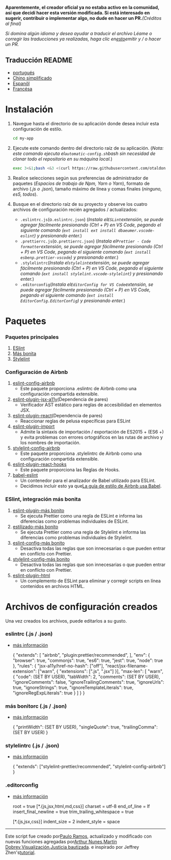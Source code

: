 **Aparentemente, el creador oficial ya no estaba activo en la comunidad, así que decidí hacer esta versión modificada. Si está interesado en sugerir, contribuir o implementar algo, no dude en hacer un PR.**_(Créditos al final)_

_Si domina algún idioma y desea ayudar a traducir el archivo Léame o corregir las traducciones ya realizadas, haga clic en[esto](https://github.com/otaldonunes/eslint-prettier-airbnb-editorconfig-react/issues/1)emitir y / o hacer un PR._

## Traducción README

-   [portugués](README.pt.md)
-   [Chino simplificado](README.zh-CN.md)
-   [Espanõl](README.es.md)
-   [Francésa](README.fr.md)

# Instalación

1.  Navegue hasta el directorio de su aplicación donde desea incluir esta configuración de estilo.

    ```bash
    cd my-app
    ```

2.  Ejecute este comando dentro del directorio raíz de su aplicación. (_Nota: este comando ejecuta el`automatic-config.sh`bash sin necesidad de clonar todo el repositorio en su máquina local._)

    ```bash
    exec 3<&1;bash <&3 <(curl https://raw.githubusercontent.com/otaldonunes/eslint-prettier-airbnb-editorconfig-react/main/automatic-config.sh 2> /dev/null)
    ```

3.  Realice selecciones según sus preferencias de administrador de paquetes (_Espacios de trabajo de Npm, Yarn o Yarn_), formato de archivo (_.js o .json_), tamaño máximo de línea y comas finales (_ninguno, es5, todos_).

4.  Busque en el directorio raíz de su proyecto y observe los cuatro archivos de configuración recién agregados / actualizados:
    -   `.eslintrc.js`(o`.eslintrc.json`) (_Instala el`ESLint`extensión, se puede agregar fácilmente presionando (Ctrl + P) en VS Code, pegando el siguiente comando (`ext install ext install dbaeumer.vscode-eslint`) y presionando enter._)
    -   `.prettierrc.js`(o`.prettierrc.json`) (_Instala el`Prettier - Code formatter`extensión, se puede agregar fácilmente presionando (Ctrl + P) en VS Code, pegando el siguiente comando (`ext install esbenp.prettier-vscode`) y presionando enter._)
    -   `.stylelintrc`(_Instala el`stylelint`extensión, se puede agregar fácilmente presionando (Ctrl + P) en VS Code, pegando el siguiente comando (`ext install stylelint.vscode-stylelint`) y presionando enter._)
    -   `.editorconfig`(_Instala el`EditorConfig for VS Code`extensión, se puede agregar fácilmente presionando (Ctrl + P) en VS Code, pegando el siguiente comando (`ext install EditorConfig.EditorConfig`) y presionando enter._)

# Paquetes

### Paquetes principales

1.  [ESlint](https://eslint.org/)
2.  [Más bonita](https://prettier.io/)
3.  [Stylelint](https://stylelint.io/)

### Configuración de Airbnb

1.  [eslint-config-airbnb](https://www.npmjs.com/package/eslint-config-airbnb)
    -   Este paquete proporciona .eslintrc de Airbnb como una configuración compartida extensible.
2.  [eslint-plugin-jsx-a11y](https://github.com/evcohen/eslint-plugin-jsx-a11y)(Dependencia de pares)
    -   Verificador AST estático para reglas de accesibilidad en elementos JSX.
3.  [eslint-plugin-react](https://github.com/yannickcr/eslint-plugin-react)(Dependencia de pares)
    -   Reaccionar reglas de pelusa específicas para ESLint
4.  [eslint-plugin-import](https://www.npmjs.com/package/eslint-plugin-import)
    -   Admite la sintaxis de importación / exportación de ES2015 + (ES6 +) y evita problemas con errores ortográficos en las rutas de archivo y los nombres de importación.
5.  [stylelint-config-airbnb](https://www.npmjs.com/package/stylelint-config-airbnb)
    -   Este paquete proporciona .stylelintrc de Airbnb como una configuración compartida extensible.
6.  [eslint-plugin-react-hooks](https://www.npmjs.com/package/eslint-plugin-react-hooks)
    -   Este paquete proporciona las Reglas de Hooks.
7.  [babel-eslint](https://github.com/babel/babel-eslint)
    -   Un contenedor para el analizador de Babel utilizado para ESLint.
    -   Decidimos incluir esto ya que[La guía de estilo de Airbnb usa Babel](https://github.com/airbnb/javascript#airbnb-javascript-style-guide-).

### ESlint, integración más bonita

1.  [eslint-plugin-más bonito](https://github.com/prettier/eslint-plugin-prettier)
    -   Se ejecuta Prettier como una regla de ESLint e informa las diferencias como problemas individuales de ESLint.
2.  [estilizado-más bonito](https://www.npmjs.com/package/stylelint-prettier)
    -   Se ejecuta Prettier como una regla de Stylelint e informa las diferencias como problemas individuales de Stylelint.
3.  [eslint-config-más bonito](https://github.com/prettier/eslint-config-prettier)
    -   Desactiva todas las reglas que son innecesarias o que pueden entrar en conflicto con Prettier.
4.  [stylelint-config-más bonito](https://www.npmjs.com/package/stylelint-config-prettier)
    -   Desactiva todas las reglas que son innecesarias o que pueden entrar en conflicto con Prettier.
5.  [eslint-plugin-html](https://www.npmjs.com/package/eslint-plugin-html)
    -   Un complemento de ESLint para eliminar y corregir scripts en línea contenidos en archivos HTML.

# Archivos de configuración creados

Una vez creados los archivos, puede editarlos a su gusto.

### eslintrc (.js / .json)

-   [más información](https://eslint.org/docs/user-guide/configuring)


    {
    "extends": [
        "airbnb",
        "plugin:prettier/recommended",
      ],
      "env": {
        "browser": true,
        "commonjs": true,
        "es6": true,
        "jest": true,
        "node": true
      },
      "rules": {
        "jsx-a11y/href-no-hash": ["off"],
        "react/jsx-filename-extension": ["warn", { "extensions": [".js", ".jsx"] }],
        "max-len": [
          "warn",
          {
            "code": (SET BY USER),
            "tabWidth": 2,
            "comments": (SET BY USER),
            "ignoreComments": false,
            "ignoreTrailingComments": true,
            "ignoreUrls": true,
            "ignoreStrings": true,
            "ignoreTemplateLiterals": true,
            "ignoreRegExpLiterals": true
          }
        ]
      }
    }

### más bonitorc (.js / .json)

-   [más información](https://prettier.io/docs/en/configuration.html)


    {
      "printWidth": (SET BY USER),
      "singleQuote": true,
      "trailingComma": (SET BY USER)
    }

### stylelintrc (.js / .json)

-   [más información](https://stylelint.io/user-guide/configure)


    {
      "extends": ["stylelint-prettier/recommended", "stylelint-config-airbnb"]
    }

### .editorconfig

-   [más información](https://editorconfig.org/#example-file)


    root = true
      [*.{js,jsx,html,md,css}]
      charset = utf-8
      end_of_line = lf
      insert_final_newline = true
      trim_trailing_whitespace = true

      [*.{js,jsx,css}]
      indent_size = 2
      indent_style = space

* * *

Este script fue creado por[Paulo Ramos](https://github.com/paulolramos), actualizado y modificado con nuevas funciones agregadas por[Arthur Nunes](https://github.com/otaldonunes),[Martín Dobrev](https://github.com/RAMTO),[Visualización](https://github.com/dr5hn),[Justicia bautizada](https://github.com/ImedAdel/). e inspirado por Jeffrey Zhen's[tutorial](https://blog.echobind.com/integrating-prettier-eslint-airbnb-style-guide-in-vscode-47f07b5d7d6a).
